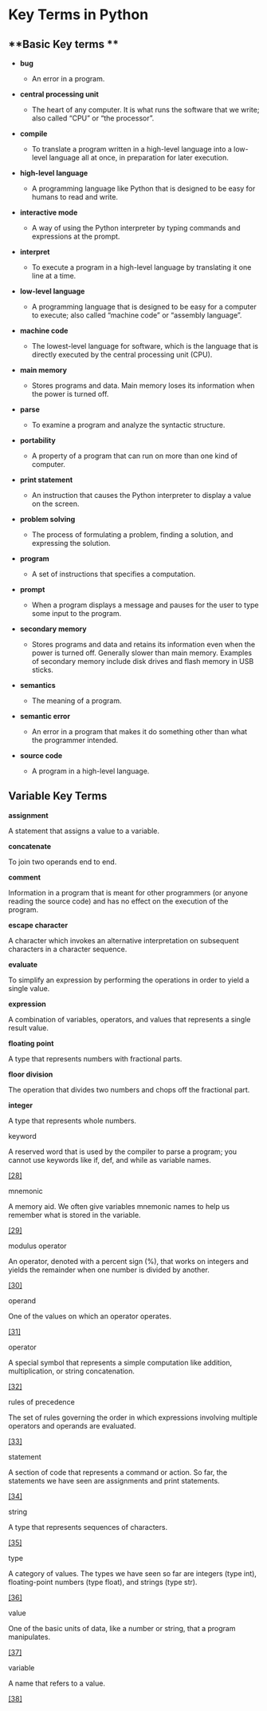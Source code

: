 # Key Terms in Python

## **Basic Key terms **

* **bug**
  * An error in a program.
* **central processing unit**
  * The heart of any computer. It is what runs the software that we write; also called “CPU” or “the processor”.
* **compile**
  * To translate a program written in a high-level language into a low-level language all at once, in preparation for later execution.
* **high-level language**

  * A programming language like Python that is designed to be easy for humans to read and write.

* **interactive mode**

  * A way of using the Python interpreter by typing commands and expressions at the prompt.

* **interpret**

  * To execute a program in a high-level language by translating it one line at a time.

* **low-level language**

  * A programming language that is designed to be easy for a computer to execute; also called “machine code” or “assembly language”.

* **machine code**

  * The lowest-level language for software, which is the language that is directly executed by the central processing unit \(CPU\).

* **main memory**

  * Stores programs and data. Main memory loses its information when the power is turned off.

* **parse**

  * To examine a program and analyze the syntactic structure.

* **portability**

  * A property of a program that can run on more than one kind of computer.

* **print statement**

  * An instruction that causes the Python interpreter to display a value on the screen.

* **problem solving**

  * The process of formulating a problem, finding a solution, and expressing the solution.

* **program**

  * A set of instructions that specifies a computation.

* **prompt**

  * When a program displays a message and pauses for the user to type some input to the program.

* **secondary memory**

  * Stores programs and data and retains its information even when the power is turned off. Generally slower than main memory. Examples of secondary memory include disk drives and flash memory in USB sticks.

* **semantics**

  * The meaning of a program.

* **semantic error**

  * An error in a program that makes it do something other than what the programmer intended.

* **source code**

  * A program in a high-level language.

## Variable Key Terms

**assignment**

A statement that assigns a value to a variable.

**concatenate**

To join two operands end to end.

**comment**

Information in a program that is meant for other programmers \(or anyone reading the source code\) and has no effect on the execution of the program.

**escape character**

A character which invokes an alternative interpretation on subsequent characters in a character sequence.

**evaluate**

To simplify an expression by performing the operations in order to yield a single value.

**expression**

A combination of variables, operators, and values that represents a single result value.

**floating point**

A type that represents numbers with fractional parts.

**floor division**

The operation that divides two numbers and chops off the fractional part.

**integer**

A type that represents whole numbers.



keyword

A reserved word that is used by the compiler to parse a program; you cannot use keywords like if, def, and while as variable names.

[\[28\]](https://en.wikiversity.org/wiki/Python_Programming/Variables#cite_note-28)

mnemonic

A memory aid. We often give variables mnemonic names to help us remember what is stored in the variable.

[\[29\]](https://en.wikiversity.org/wiki/Python_Programming/Variables#cite_note-29)

modulus operator

An operator, denoted with a percent sign \(%\), that works on integers and yields the remainder when one number is divided by another.

[\[30\]](https://en.wikiversity.org/wiki/Python_Programming/Variables#cite_note-30)

operand

One of the values on which an operator operates.

[\[31\]](https://en.wikiversity.org/wiki/Python_Programming/Variables#cite_note-31)

operator

A special symbol that represents a simple computation like addition, multiplication, or string concatenation.

[\[32\]](https://en.wikiversity.org/wiki/Python_Programming/Variables#cite_note-32)

rules of precedence

The set of rules governing the order in which expressions involving multiple operators and operands are evaluated.

[\[33\]](https://en.wikiversity.org/wiki/Python_Programming/Variables#cite_note-33)

statement

A section of code that represents a command or action. So far, the statements we have seen are assignments and print statements.

[\[34\]](https://en.wikiversity.org/wiki/Python_Programming/Variables#cite_note-34)

string

A type that represents sequences of characters.

[\[35\]](https://en.wikiversity.org/wiki/Python_Programming/Variables#cite_note-35)

type

A category of values. The types we have seen so far are integers \(type int\), floating-point numbers \(type float\), and strings \(type str\).

[\[36\]](https://en.wikiversity.org/wiki/Python_Programming/Variables#cite_note-36)

value

One of the basic units of data, like a number or string, that a program manipulates.

[\[37\]](https://en.wikiversity.org/wiki/Python_Programming/Variables#cite_note-37)

variable

A name that refers to a value.

[\[38\]](https://en.wikiversity.org/wiki/Python_Programming/Variables#cite_note-38)

